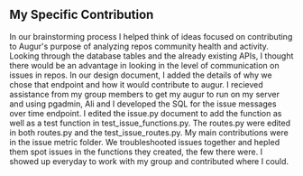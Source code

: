 ## My Specific Contribution
In our brainstorming process I helped think of ideas focused on contributing to Augur's purpose of analyzing repos community health and activity. Looking through the database tables and the already existing APIs, I thought there would be an advantage in looking in the level of communication on issues in repos. In our design document, I added the details of why we chose that endpoint and how it would contribute to augur. I recieved assistance from my group members to get my augur to run on my server and using pgadmin, Ali and I developed the SQL for the issue messages over time endpoint. I edited the issue.py document to add the function as well as a test function in test_issue_functions.py. The routes.py were edited in both routes.py and the test_issue_routes.py. My main contributions were in the issue metric folder. We troubleshooted issues together and hepled them spot issues in the functions they created, the few there were. I showed up everyday to work with my group and contributed where I could.

